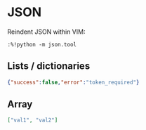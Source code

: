 JSON
====

Reindent JSON within VIM:
```vim
:%!python -m json.tool
```

## Lists / dictionaries

```json
{"success":false,"error":"token_required"}
```

## Array

```json
["val1", "val2"]
```

